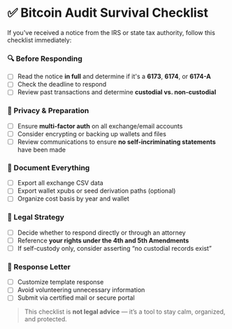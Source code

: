 # ✅ Bitcoin Audit Survival Checklist

If you've received a notice from the IRS or state tax authority, follow this checklist immediately:

### 🔍 Before Responding
- [ ] Read the notice **in full** and determine if it's a **6173**, **6174**, or **6174-A**
- [ ] Check the deadline to respond
- [ ] Review past transactions and determine **custodial vs. non-custodial**

### 🔐 Privacy & Preparation
- [ ] Ensure **multi-factor auth** on all exchange/email accounts
- [ ] Consider encrypting or backing up wallets and files
- [ ] Review communications to ensure **no self-incriminating statements** have been made

### 🧾 Document Everything
- [ ] Export all exchange CSV data
- [ ] Export wallet xpubs or seed derivation paths (optional)
- [ ] Organize cost basis by year and wallet

### 🧠 Legal Strategy
- [ ] Decide whether to respond directly or through an attorney
- [ ] Reference **your rights under the 4th and 5th Amendments**
- [ ] If self-custody only, consider asserting “no custodial records exist”

### 📝 Response Letter
- [ ] Customize template response
- [ ] Avoid volunteering unnecessary information
- [ ] Submit via certified mail or secure portal

> This checklist is **not legal advice** — it’s a tool to stay calm, organized, and protected.
